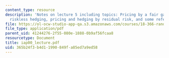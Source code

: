 ```yaml
---
content_type: resource
description: 'Notes on lecture 5 including topics: Pricing by a fair game arguement,
  riskless hedging, pricing and hedging by residual risk, and some references.'
file: https://ol-ocw-studio-app-qa.s3.amazonaws.com/courses/18-366-random-walks-and-diffusion-fall-2006/365b24f3b4d11990849fa85ed7a9ed58_iap00_lecture.pdf
file_type: application/pdf
parent_uid: 41244276-2f55-080e-1888-0b9af56fcaa8
resourcetype: Document
title: iap00_lecture.pdf
uid: 365b24f3-b4d1-1990-849f-a85ed7a9ed58
---
```

